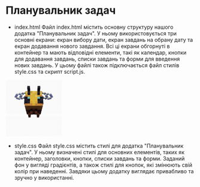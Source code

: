# Планувальник задач
* index.html
Файл index.html містить основну структуру нашого додатка "Планувальник задач". У ньому використовується три основні екрани: екран вибору дати, екран завдань на обрану дату та екран додавання нового завдання. Всі ці екрани обгорнуті в контейнер та мають відповідні елементи, такі як календар, кнопки для додавання завдань, списки завдань та форми для введення нових завдань. У цьому файлі також підключається файл стилів style.css та скрипт script.js.
<img src="611b12e454ae78a05c26442dadf38a8e.gif" alt="йой, щось немає бджілки" width="150">

* style.css
Файл style.css містить стилі для додатка "Планувальник задач". У ньому визначені стилі для основних елементів, таких як контейнер, заголовки, кнопки, списки завдань та форми. Заданий фон у вигляді градієнтів, а також стилі для кнопок, які змінюють свій колір при наведенні. Завдяки цьому додатку виглядає привабливо та зручно у використанні.
